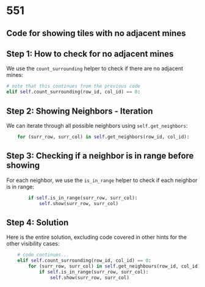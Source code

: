 # 551

## Code for showing tiles with no adjacent mines

## Step 1: How to check for no adjacent mines

We use the `count_surrounding` helper to check if there are no adjacent mines:

```python
# note that this continues from the previous code
elif self.count_surrounding(row_id, col_id) == 0:
```

## Step 2: Showing Neighbors - Iteration

We can iterate through all possible neighbors using `self.get_neighbors`:

```python
    for (surr_row, surr_col) in self.get_neighbors(row_id, col_id):
```

## Step 3: Checking if a neighbor is in range before showing

For each neighbor, we use the `is_in_range` helper to check if each neighbor is in range:

```python
        if self.is_in_range(surr_row, surr_col):
            self.show(surr_row, surr_col)
```

## Step 4: Solution

Here is the entire solution, excluding code covered in other hints for the other visibility cases:

```python
    # code continues...        
    elif self.count_surrounding(row_id, col_id) == 0:
        for (surr_row, surr_col) in self.get_neighbours(row_id, col_id):
            if self.is_in_range(surr_row, surr_col):
                self.show(surr_row, surr_col)
```


